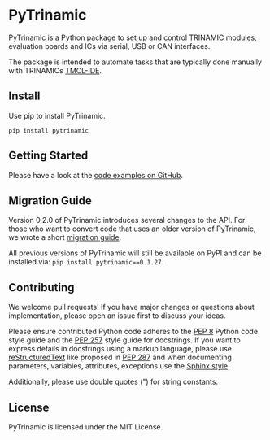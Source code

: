 # PyTrinamic

PyTrinamic is a Python package to set up and control TRINAMIC modules, evaluation boards and ICs via serial, USB or CAN interfaces.

The package is intended to automate tasks that are typically done manually with TRINAMICs [TMCL-IDE](https://www.analog.com/en/resources/evaluation-hardware-and-software/motor-motion-control-software/tmcl-ide.html).

## Install

Use pip to install PyTrinamic.

```
pip install pytrinamic
```

## Getting Started

Please have a look at the [code examples on GitHub](https://github.com/analogdevicesinc/PyTrinamic/tree/master/examples).

## Migration Guide

Version 0.2.0 of PyTrinamic introduces several changes to the API. For those who want to convert code that uses an older version of PyTrinamic, we wrote a short [migration guide](https://github.com/analogdevicesinc/PyTrinamic/blob/master/docs/migration_guide.md).

All previous versions of PyTrinamic will still be available on PyPI and can be installed via: `pip install pytrinamic==0.1.27`.

## Contributing

We welcome pull requests! If you have major changes or questions about implementation, please open an issue first to discuss your ideas.

Please ensure contributed Python code adheres to the [PEP 8](https://peps.python.org/pep-0008/) Python code style guide and the [PEP 257](https://peps.python.org/pep-0257/) style guide for docstrings.
If you want to express details in docstrings using a markup language, please use [reStructuredText](reStructuredText) like proposed in [PEP 287](https://peps.python.org/pep-0287/) and when documenting parameters, variables, attributes, exceptions use the [Sphinx style](https://www.sphinx-doc.org/en/master/usage/domains/python.html#info-field-lists).

Additionally, please use double quotes (") for string constants.


## License

PyTrinamic is licensed under the MIT License.